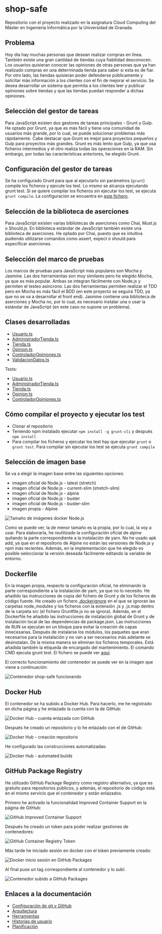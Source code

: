 # shop-safe
Repositorio con el proyecto realizado en la asignatura Cloud Computing del Máster en Ingeniería Informática por la Universidad de Granada.

## Problema
Hoy día hay muchas personas que desean realizar compras en línea. También existe una gran cantidad de tiendas cuya fiabilidad desconocen. Los usuarios quisieran conocer las opiniones de otras personas que ya han realizado compras en una determinada tienda para saber si esta es de fiar. Por otro lado, las tiendas quisieran poder defenderse públicamente y solicitar más información a los clientes con el fin de mejorar el servicio. Se desea desarrollar un sistema que permita a los clientes leer y publicar opiniones sobre tiendas y que las tiendas puedan responder a dichas opiniones.

## Selección del gestor de tareas

Para JavaScript existen dos gestores de tareas principales - Grunt y Gulp. He optado por Grunt, ya que es más fácil y tiene una comunidad de usuarios más grande, por lo cual, se puede solucionar problemas más rápidamente. Cabe destacar que Grunt es mejor para proyectos pequeños y Gulp para proyectos más grandes. Grunt es más lento que Gulp, ya que usa ficheros intermedios y el otro realiza todas las operaciones en la RAM. Sin embargo, por todas las características anteriores, he elegido Grunt.

## Configuración del gestor de tareas

Se ha configurado Grunt para que al ejecutarlo sin parámetros (`grunt`) compile los ficheros y ejecute los test. Lo mismo se alcanza ejecutando grunt test. Si se quiere compilar los ficheros sin ejecutar los test, se ejecuta `grunt compile`. La configuración se encuentra en [este fichero](Gruntfile.js).

## Selección de la biblioteca de aserciones

Para JavaScript existen varias bibliotecas de aserciones como Chai, Must.js o Should.js. En biblioteca estándar de JavaScript también existe una biblioteca de aserciones. He optado por Chai, puesto que es intuitiva pudiendo utilizarse comandos como assert, expect o should para especificar aserciones.

## Selección del marco de pruebas

Los marcos de pruebas para JavaScript más populares son Mocha y Jasmine. Las dos herramientas son muy similares pero he elegido Mocha, ya que es más popular. Ambas se integran fácilmente con Node.js y permiten el testeo asíncrono. Las dos herramientas permiten realizar el TDD pero en Mocha es más fácil el BDD (en este proyecto se seguirá TDD, ya que no se va a desarrollar el front end). Jasmine contiene una biblioteca de aserciones y Mocha no, por lo cual, es necesario instalar una o usar la estándar de JavaScript (en este caso no supone un problema).

## Clases desarrolladas

* [Usuario.ts](/src/Usuario.ts)
* [AdministradorTienda.ts](/src/AdministradorTienda.ts)
* [Tienda.ts](/src/Tienda.ts)
* [Opinion.ts](/src/Opinion.ts)
* [ControladorOpiniones.ts](/src/ControladorOpiniones.ts)
* [ValidacionDatos.ts](/src/ValidacionDatos.ts)

Tests:
* [Usuario.ts](/src/test/Usuario.ts)
* [AdministradorTienda.ts](/src/test/AdministradorTienda.ts)
* [Tienda.ts](/src/test/Tienda.ts)
* [Opinion.ts](/src/test/Opinion.ts)
* [ControladorOpiniones.ts](/src/test/ControladorOpiniones.ts)

## Cómo compilar el proyecto y ejecutar los test

* Clonar el repositorio
* Teniendo npm instalado ejecutar `npm install -g grunt-cli` y después `npm install`
* Para compilar los ficheros y ejecutar los test hay que ejecutar `grunt` o `grunt test`. Para compilar sin ejecutar los test se ejecuta `grunt compile`

## Selección de imagen base

Se va a elegir la imagen base entre las siguientes opciones:
* imagen oficial de Node.js - latest (stretch)
* imagen oficial de Node.js - current-slim (stretch-slim)
* imagen oficial de Node.js - alpine
* imagen oficial de Node.js - buster
* imagen oficial de Node.js - buster-slim
* imagen propia - Alpine

![Tamaño de imágenes docker Node.js](docs/imgs/docker-tamanio-imagenes.png)

Como se puede ver, la de menor tamaño es la propia, por lo cual, la voy a usar. Para elaborarla, he reutilizado la configuración oficial de alpine quitando la parte correspondiente a la instalación de yarn. No he usado apk add, ya que en el repositorio de Alpine no están las versiones de Node.js y npm más recientes. Además, en la implementación que he elegido es posible seleccionar la versión deseada fácilmente editando la variable de entorno.

## Dockerfile

En la imagen propia, respecto la configuración oficial, he eliminando la parte correspondiente a la instalación de yarn, ya que no lo necesito. He añadido las instrucciones de copia del fichero de Grunt y de los ficheros de código fuente. He creado un fichero [.dockerignore](.dockerignore) en el que se ignoran las carpetas node_modules y los ficheros con la extensión .js y .js.map dentro de la carpeta src (el fichero Gruntfile.js no se ignora). Además, en el Dockerfile he añadido las instrucciones de instalación global de Grunt y de instalación local de las dependencias de package.json. Las instrucciones de RUN se ejecutan en un bloque para evitar la creación de capas innecesarias. Después de instalarse los módulos, los paquetes que eran necesarios para la instalación y no van a ser necesarios más adelante se desinstalan. De la misma manera se eliminan los ficheros temporales. Está añadida también la etiqueda de encargado del mantenimiento. El comando CMD ejecuta grunt test. El fichero se puede ver [aquí](Dockerfile).

El correcto funcionamiento del contenedor se puede ver en la imagen que viene a continuación:

![Contenedor shop-safe funcionando](docs/imgs/docker-shop-safe-funcionando.png)

## Docker Hub

El contenedor se ha subido a Docker Hub. Para hacerlo, me he registrado en dicha página y he enlazado la cuenta con la de GitHub:

![Docker Hub - cuenta enlazada con GitHub](docs/imgs/contenedores/docker-hub-enlazado-github.png)

Después he creado un repositorio y lo he enlazado con el de GitHub:

![Docker Hub - creación repositorio](docs/imgs/contenedores/docker-hub-creacion-repositorio.png)

He configurado las construcciones automatizadas:

![Docker Hub - automated builds](docs/imgs/contenedores/docker-hub-automated-builds.png)

## GitHub Package Registry

He utilizado GitHub Package Registry como registro alternativo, ya que es gratuito para repositorios públicos, y además, el repositorio de código está en el mismo servicio que el contenedor y están enlazados.

Primero he activado la funcionalidad Improved Container Support en la página de GitHub:

![GitHub Improved Container Support](docs/imgs/contenedores/github-improved-container-support.png)

Después he creado un token para poder realizar gestiones de contenedores:

![GitHub Container Registry Token](docs/imgs/contenedores/github-token-github-packages.png)

Más tarde he iniciado sesión en docker con el token previamente creado:

![Docker inicio sesión en GitHub Packages](docs/imgs/contenedores/docker-login-github-packages.png)

Al final puse un tag correspondiente al contenedor y lo subí:

![Contenedor subido a GitHub Packages](docs/imgs/contenedores/docker-github-packages-push.png)


## Enlaces a la documentación
* [Configuración de git y GitHub](https://github.com/januszewskimar/CC-proyecto/blob/main/docs/config-git-github.md)
* [Arquitectura](https://github.com/januszewskimar/CC-proyecto/blob/main/docs/arquitectura.md)
* [Herramientas](https://github.com/januszewskimar/CC-proyecto/blob/main/docs/herramientas.md)
* [Historias de usuario](https://github.com/januszewskimar/CC-proyecto/blob/main/docs/historias-usuario.md)
* [Planificación](https://github.com/januszewskimar/CC-proyecto/blob/main/docs/planificacion.md)
